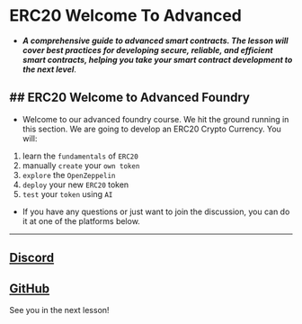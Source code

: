 # ERC20 Welcome To Advanced
- ***A comprehensive guide to advanced smart contracts. The lesson will cover best practices for developing secure, reliable, and efficient smart contracts, helping you take your smart contract development to the next level***.

## ## ERC20 Welcome to Advanced Foundry

- Welcome to our advanced foundry course. We hit the ground running in this section. We are going to develop an ERC20 Crypto Currency. You will:

1. learn the `fundamentals` of `ERC20`
2. manually `create` your `own token`
3. `explore` the `OpenZeppelin`
4. `deploy` your new `ERC20` token
5. `test` your `token` using `AI`

- If you have any questions or just want to join the discussion, you can do it at one of the platforms below.

***

## [Discord](https://discord.gg/cyfrin)

## [GitHub](https://github.com/Cyfrin/foundry-full-course-cu/discussions)

See you in the next lesson!
